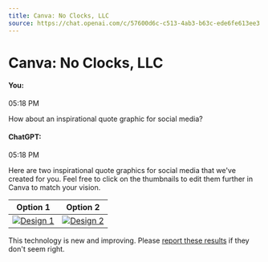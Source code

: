```yaml
---
title: Canva: No Clocks, LLC
source: https://chat.openai.com/c/57600d6c-c513-4ab3-b63c-ede6fe613ee3
---
```


# Canva: No Clocks, LLC

#### You:
<time datetime="2024-02-27T22:18:09.316Z" title="2/27/2024, 5:18:09 PM">05:18 PM</time>

How about an inspirational quote graphic for social media?

#### ChatGPT:
<time datetime="2024-02-27T22:18:30.554Z" title="2/27/2024, 5:18:30 PM">05:18 PM</time>

Here are two inspirational quote graphics for social media that we've created for you. Feel free to click on the thumbnails to edit them further in Canva to match your vision.

| Option 1                                                                          | Option 2                                                                          |
| --------------------------------------------------------------------------------- | --------------------------------------------------------------------------------- |
| [![Design 1](https://design.canva.ai/2p9dvatv)](https://design.canva.ai/rh9b74xw) | [![Design 2](https://design.canva.ai/36m2fwej)](https://design.canva.ai/bdfv92zx) |

This technology is new and improving. Please [report these results](https://www.canva.com/help/report-content/) if they don't seem right.
